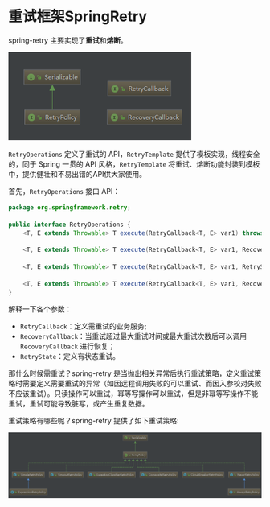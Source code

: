 # 重试框架SpringRetry

spring-retry 主要实现了**重试**和**熔断**。

![](./img/img-001.png)

`RetryOperations` 定义了重试的 API，`RetryTemplate` 提供了模板实现，线程安全的，同于 Spring 一贯的 API 风格，`RetryTemplate` 将重试、熔断功能封装到模板中，提供健壮和不易出错的API供大家使用。

首先，`RetryOperations` 接口 API：

```java
package org.springframework.retry;

public interface RetryOperations {
    <T, E extends Throwable> T execute(RetryCallback<T, E> var1) throws E;

    <T, E extends Throwable> T execute(RetryCallback<T, E> var1, RecoveryCallback<T> var2) throws E;

    <T, E extends Throwable> T execute(RetryCallback<T, E> var1, RetryState var2) throws E, ExhaustedRetryException;

    <T, E extends Throwable> T execute(RetryCallback<T, E> var1, RecoveryCallback<T> var2, RetryState var3) throws E;
}
```
解释一下各个参数：
* `RetryCallback`：定义需重试的业务服务;
* `RecoveryCallback`：当重试超过最大重试时间或最大重试次数后可以调用 `RecoveryCallback` 进行恢复；
* `RetryState`：定义有状态重试。

那什么时候需重试？spring-retry 是当抛出相关异常后执行重试策略，定义重试策略时需要定义需要重试的异常（如因远程调用失败的可以重试、而因入参校对失败不应该重试）。只读操作可以重试，幂等写操作可以重试，但是非幂等写操作不能重试，重试可能导致脏写，或产生重复数据。


重试策略有哪些呢？spring-retry 提供了如下重试策略:

![](./img/img-002.png)